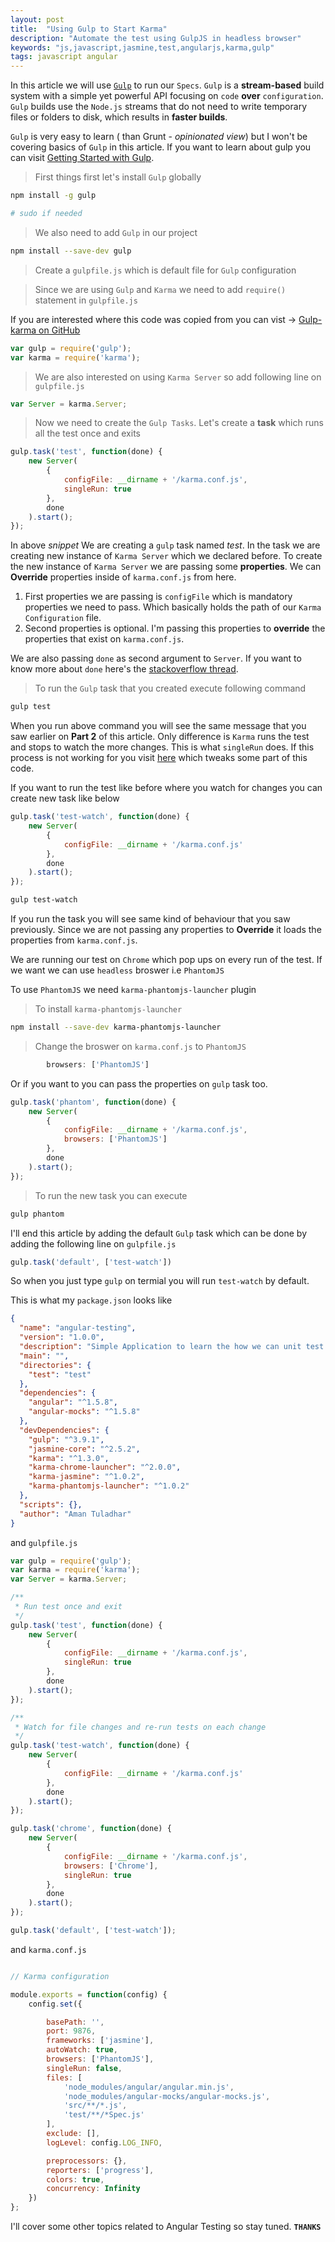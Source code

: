 ```yaml
---
layout: post
title:  "Using Gulp to Start Karma"
description: "Automate the test using GulpJS in headless browser"
keywords: "js,javascript,jasmine,test,angularjs,karma,gulp"
tags: javascript angular
---
```


In this article we will use [`Gulp`](http://gulpjs.com/) to run our `Specs`. `Gulp` is a **stream-based** build system with a simple yet powerful API focusing on `code` **over** `configuration`. `Gulp` builds use the `Node.js` streams that do not need to write temporary files or folders to disk, which results in **faster builds**.

`Gulp` is very easy to learn ( than Grunt - *opinionated view*) but I won't be covering basics of `Gulp` in this article. If you want to learn about gulp you can visit [Getting Started with Gulp](https://css-tricks.com/gulp-for-beginners/).

> First things first let's install `Gulp` globally

```bash
npm install -g gulp

# sudo if needed
```

> We also need to add `Gulp` in our project

```bash
npm install --save-dev gulp
```

> Create a `gulpfile.js` which is default file for `Gulp` configuration

> Since we are using `Gulp` and `Karma` we need to add `require()` statement in `gulpfile.js`

If you are interested where this code was copied from you can vist -> [Gulp-karma on GitHub](https://github.com/karma-runner/gulp-karma)

```javascript
var gulp = require('gulp');
var karma = require('karma');
```
> We are also interested on using `Karma Server` so add following line on `gulpfile.js`

```javascript
var Server = karma.Server;
```

> Now we need to create the `Gulp Tasks`. Let's create a **task** which runs all the test once and exits

```javascript
gulp.task('test', function(done) {
    new Server( 
        { 
            configFile: __dirname + '/karma.conf.js', 
            singleRun: true 
        }, 
        done 
    ).start();
});
```

In above *snippet* We are creating a `gulp` task named *test*. In the task we are creating new instance of `Karma Server` which we declared before.
To create the new instance of `Karma Server` we are passing some **properties**. We can **Override** properties inside of `karma.conf.js` from here.

1. First properties we are passing is `configFile` which is mandatory properties we need to pass. Which basically holds the path of our `Karma Configuration` file.
2. Second properties is optional. I'm passing this properties to **override** the properties that exist on `karma.conf.js`.

We are also passing `done` as second argument to `Server`. If you want to know more about `done` here's the [stackoverflow thread](http://stackoverflow.com/questions/29694425/what-does-gulp-done-method-do).

> To run the `Gulp` task that you created execute following command

```bash
gulp test
```

When you run above command you will see the same message that you saw earlier on **Part 2** of this article. Only difference is `Karma` runs the test and stops to watch the more changes. This is what `singleRun` does.
If this process is not working for you visit [here](http://www.bendangelo.me/javascript/2015/11/14/simple-karma-task-for-gulp.html) which tweaks some part of this code.

If you want to run the test like before where you watch for changes you can create new task like below

```javascript
gulp.task('test-watch', function(done) {
    new Server(
        {
            configFile: __dirname + '/karma.conf.js'
        },
        done
    ).start();
});
```

```bash
gulp test-watch
```
If you run the task you will see same kind of behaviour that you saw previously. Since we are not passing any properties to **Override** it loads the properties from `karma.conf.js`.

We are running our test on `Chrome` which pop ups on every run of the test. If we want we can use `headless` broswer i.e `PhantomJS`


To use `PhantomJS` we need `karma-phantomjs-launcher` plugin

> To install `karma-phantomjs-launcher`

```bash
npm install --save-dev karma-phantomjs-launcher
```

> Change the broswer on `karma.conf.js` to `PhantomJS`

```javascript
        browsers: ['PhantomJS']
```

Or if you want to you can pass the properties on `gulp` task too.

```javascript
gulp.task('phantom', function(done) {
    new Server(
        {
            configFile: __dirname + '/karma.conf.js',
            browsers: ['PhantomJS']
        },
        done
    ).start();
});
```

> To run the new task you can execute

```bash
gulp phantom
```

I'll end this article by adding the default `Gulp` task which can be done by adding the following line on `gulpfile.js`

```javascript
gulp.task('default', ['test-watch'])
```

So when you just type `gulp` on termial you will run `test-watch` by default.

This is what my `package.json` looks like

```json
{
  "name": "angular-testing",
  "version": "1.0.0",
  "description": "Simple Application to learn the how we can unit test AngularJS application",
  "main": "",
  "directories": {
    "test": "test"
  },
  "dependencies": {
    "angular": "^1.5.8",
    "angular-mocks": "^1.5.8"
  },
  "devDependencies": {
    "gulp": "^3.9.1",
    "jasmine-core": "^2.5.2",
    "karma": "^1.3.0",
    "karma-chrome-launcher": "^2.0.0",
    "karma-jasmine": "^1.0.2",
    "karma-phantomjs-launcher": "^1.0.2"
  },
  "scripts": {},
  "author": "Aman Tuladhar"
}
```

and `gulpfile.js`

```javascript
var gulp = require('gulp');
var karma = require('karma');
var Server = karma.Server;

/**
 * Run test once and exit
 */
gulp.task('test', function(done) {
    new Server(
        {
            configFile: __dirname + '/karma.conf.js',
            singleRun: true
        },
        done
    ).start();
});

/**
 * Watch for file changes and re-run tests on each change
 */
gulp.task('test-watch', function(done) {
    new Server(
        {
            configFile: __dirname + '/karma.conf.js'
        },
        done
    ).start();
});

gulp.task('chrome', function(done) {
    new Server(
        {
            configFile: __dirname + '/karma.conf.js',
            browsers: ['Chrome'],
            singleRun: true
        },
        done
    ).start();
});

gulp.task('default', ['test-watch']);
```

and `karma.conf.js`

```javascript

// Karma configuration

module.exports = function(config) {
    config.set({

        basePath: '',
        port: 9876,
        frameworks: ['jasmine'],
        autoWatch: true,
        browsers: ['PhantomJS'],
        singleRun: false,
        files: [
            'node_modules/angular/angular.min.js',
            'node_modules/angular-mocks/angular-mocks.js',
            'src/**/*.js',
            'test/**/*Spec.js'
        ],
        exclude: [],
        logLevel: config.LOG_INFO,

        preprocessors: {},
        reporters: ['progress'],
        colors: true,
        concurrency: Infinity
    })
};

```

I'll cover some other topics related to Angular Testing so stay tuned. **`THANKS`**










